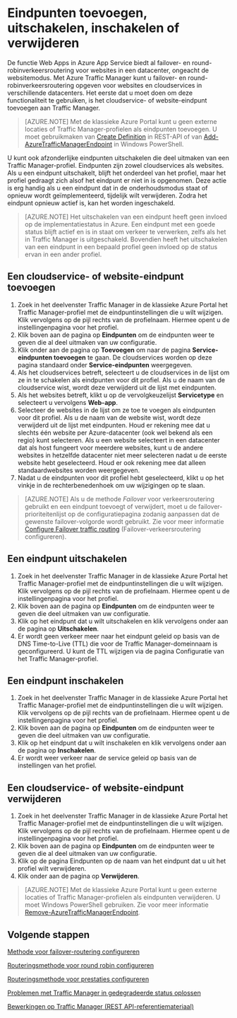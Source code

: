 <properties
   pageTitle="Eindpunten beheren in Azure Traffic Manager | Microsoft Azure"
   description="Dit artikel helpt u bij het toevoegen, verwijderen, inschakelen en uitschakelen van eindpunten vanuit Azure Traffic Manager."
   services="traffic-manager"
   documentationCenter=""
   authors="sdwheeler"
   manager="carmonm"
   editor="tysonn" />
<tags
   ms.service="traffic-manager"
   ms.devlang="na"
   ms.topic="get-started-article"
   ms.tgt_pltfrm="na"
   ms.workload="infrastructure-services"
   ms.date="03/17/2016"
   ms.author="sewhee" />

# Eindpunten toevoegen, uitschakelen, inschakelen of verwijderen

De functie Web Apps in Azure App Service biedt al failover- en round-robinverkeersroutering voor websites in een datacenter, ongeacht de websitemodus. Met Azure Traffic Manager kunt u failover- en round-robinverkeersroutering opgeven voor websites en cloudservices in verschillende datacenters. Het eerste dat u moet doen om deze functionaliteit te gebruiken, is het cloudservice- of website-eindpunt toevoegen aan Traffic Manager.

>[AZURE.NOTE] Met de klassieke Azure Portal kunt u geen externe locaties of Traffic Manager-profielen als eindpunten toevoegen. U moet gebruikmaken van [Create Definition](http://go.microsoft.com/fwlink/p/?LinkId=400772) in REST-API of van [Add-AzureTrafficManagerEndpoint](http://go.microsoft.com/fwlink/p/?LinkId=400774) in Windows PowerShell.

U kunt ook afzonderlijke eindpunten uitschakelen die deel uitmaken van een Traffic Manager-profiel. Eindpunten zijn zowel cloudservices als websites. Als u een eindpunt uitschakelt, blijft het onderdeel van het profiel, maar het profiel gedraagt zich alsof het eindpunt er niet in is opgenomen. Deze actie is erg handig als u een eindpunt dat in de onderhoudsmodus staat of opnieuw wordt geïmplementeerd, tijdelijk wilt verwijderen. Zodra het eindpunt opnieuw actief is, kan het worden ingeschakeld.

>[AZURE.NOTE] Het uitschakelen van een eindpunt heeft geen invloed op de implementatiestatus in Azure. Een eindpunt met een goede status blijft actief en is in staat om verkeer te verwerken, zelfs als het in Traffic Manager is uitgeschakeld. Bovendien heeft het uitschakelen van een eindpunt in een bepaald profiel geen invloed op de status ervan in een ander profiel.

## Een cloudservice- of website-eindpunt toevoegen


1. Zoek in het deelvenster Traffic Manager in de klassieke Azure Portal het Traffic Manager-profiel met de eindpuntinstellingen die u wilt wijzigen. Klik vervolgens op de pijl rechts van de profielnaam. Hiermee opent u de instellingenpagina voor het profiel.
2. Klik boven aan de pagina op **Eindpunten** om de eindpunten weer te geven die al deel uitmaken van uw configuratie.
3. Klik onder aan de pagina op **Toevoegen** om naar de pagina **Service-eindpunten toevoegen** te gaan. De cloudservices worden op deze pagina standaard onder **Service-eindpunten** weergegeven.
4. Als het cloudservices betreft, selecteert u de cloudservices in de lijst om ze in te schakelen als eindpunten voor dit profiel. Als u de naam van de cloudservice wist, wordt deze verwijderd uit de lijst met eindpunten.
5. Als het websites betreft, klikt u op de vervolgkeuzelijst **Servicetype** en selecteert u vervolgens **Web-app**.
6. Selecteer de websites in de lijst om ze toe te voegen als eindpunten voor dit profiel. Als u de naam van de website wist, wordt deze verwijderd uit de lijst met eindpunten. Houd er rekening mee dat u slechts één website per Azure-datacenter (ook wel bekend als een regio) kunt selecteren. Als u een website selecteert in een datacenter dat als host fungeert voor meerdere websites, kunt u de andere websites in hetzelfde datacenter niet meer selecteren nadat u de eerste website hebt geselecteerd. Houd er ook rekening mee dat alleen standaardwebsites worden weergegeven.
7. Nadat u de eindpunten voor dit profiel hebt geselecteerd, klikt u op het vinkje in de rechterbenedenhoek om uw wijzigingen op te slaan.

>[AZURE.NOTE] Als u de methode *Failover* voor verkeersroutering gebruikt en een eindpunt toevoegt of verwijdert, moet u de failover-prioriteitenlijst op de configuratiepagina zodanig aanpassen dat de gewenste failover-volgorde wordt gebruikt. Zie voor meer informatie [Configure Failover traffic routing](traffic-manager-configure-failover-routing-method.md) (Failover-verkeersroutering configureren).

## Een eindpunt uitschakelen

1. Zoek in het deelvenster Traffic Manager in de klassieke Azure Portal het Traffic Manager-profiel met de eindpuntinstellingen die u wilt wijzigen. Klik vervolgens op de pijl rechts van de profielnaam. Hiermee opent u de instellingenpagina voor het profiel.
2. Klik boven aan de pagina op **Eindpunten** om de eindpunten weer te geven die deel uitmaken van uw configuratie.
3. Klik op het eindpunt dat u wilt uitschakelen en klik vervolgens onder aan de pagina op **Uitschakelen**.
4. Er wordt geen verkeer meer naar het eindpunt geleid op basis van de DNS Time-to-Live (TTL) die voor de Traffic Manager-domeinnaam is geconfigureerd. U kunt de TTL wijzigen via de pagina Configuratie van het Traffic Manager-profiel.

## Een eindpunt inschakelen

1. Zoek in het deelvenster Traffic Manager in de klassieke Azure Portal het Traffic Manager-profiel met de eindpuntinstellingen die u wilt wijzigen. Klik vervolgens op de pijl rechts van de profielnaam. Hiermee opent u de instellingenpagina voor het profiel.
2. Klik boven aan de pagina op **Eindpunten** om de eindpunten weer te geven die deel uitmaken van uw configuratie.
3. Klik op het eindpunt dat u wilt inschakelen en klik vervolgens onder aan de pagina op **Inschakelen**.
4. Er wordt weer verkeer naar de service geleid op basis van de instellingen van het profiel.

## Een cloudservice- of website-eindpunt verwijderen


1. Zoek in het deelvenster Traffic Manager in de klassieke Azure Portal het Traffic Manager-profiel met de eindpuntinstellingen die u wilt wijzigen. Klik vervolgens op de pijl rechts van de profielnaam. Hiermee opent u de instellingenpagina voor het profiel.
2. Klik boven aan de pagina op **Eindpunten** om de eindpunten weer te geven die al deel uitmaken van uw configuratie.
3. Klik op de pagina Eindpunten op de naam van het eindpunt dat u uit het profiel wilt verwijderen.
4. Klik onder aan de pagina op **Verwijderen**.

>[AZURE.NOTE] Met de klassieke Azure Portal kunt u geen externe locaties of Traffic Manager-profielen als eindpunten verwijderen. U moet Windows PowerShell gebruiken. Zie voor meer informatie [Remove-AzureTrafficManagerEndpoint](https://msdn.microsoft.com/library/dn690251.aspx).

## Volgende stappen


[Methode voor failover-routering configureren](traffic-manager-configure-failover-routing-method.md)

[Routeringsmethode voor round robin configureren](traffic-manager-configure-round-robin-routing-method.md)

[Routeringsmethode voor prestaties configureren](traffic-manager-configure-performance-routing-method.md)

[Problemen met Traffic Manager in gedegradeerde status oplossen](traffic-manager-troubleshooting-degraded.md)

[Bewerkingen op Traffic Manager (REST API-referentiemateriaal)](http://go.microsoft.com/fwlink/p/?LinkID=313584)



<!--HONumber=ago16_HO5-->


